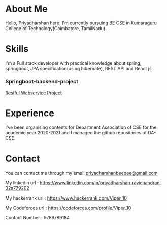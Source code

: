 # About Me 
Hello, Priyadharshan here. I'm currently pursuing BE CSE in Kumaraguru College of Technology(Coimbatore, TamilNadu). 

# Skills
I'm a Full stack developer with practical knowledge about spring, springboot, JPA specification(using hibernate), REST API and React js.

### Springboot-backend-project
[Restful Webservice Project](https://github.com/Viper-10/RestfulWebServiceDemoProject)

# Experience
I've been organising contents for Department Association of CSE for the academic year 2020-2021 and I managed the github repositories of DA-CSE. 

# Contact 

You can contact me through my email priyadharshanbeepee@gmail.com. 

My linkedin url : https://www.linkedin.com/in/priyadharshan-ravichandran-32a779202

My hackerrank url : https://www.hackerrank.com/Viper_10

My Codeforces url : https://codeforces.com/profile/Viper_10

Contact Number : 9789789184

<!---
Viper-10/Viper-10 is a ✨ special ✨ repository because its `README.md` (this file) appears on your GitHub profile.
You can click the Preview link to take a look at your changes.
--->
